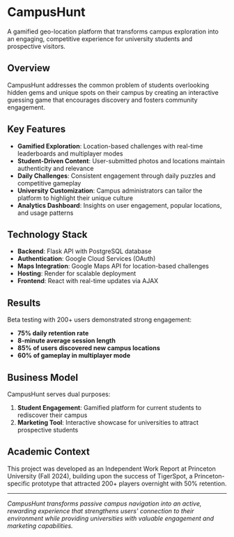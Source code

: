 # CampusHunt

A gamified geo-location platform that transforms campus exploration into an engaging, competitive experience for university students and prospective visitors.

## Overview

CampusHunt addresses the common problem of students overlooking hidden gems and unique spots on their campus by creating an interactive guessing game that encourages discovery and fosters community engagement.

## Key Features

- **Gamified Exploration**: Location-based challenges with real-time leaderboards and multiplayer modes
- **Student-Driven Content**: User-submitted photos and locations maintain authenticity and relevance
- **Daily Challenges**: Consistent engagement through daily puzzles and competitive gameplay
- **University Customization**: Campus administrators can tailor the platform to highlight their unique culture
- **Analytics Dashboard**: Insights on user engagement, popular locations, and usage patterns

## Technology Stack

- **Backend**: Flask API with PostgreSQL database
- **Authentication**: Google Cloud Services (OAuth)
- **Maps Integration**: Google Maps API for location-based challenges
- **Hosting**: Render for scalable deployment
- **Frontend**: React with real-time updates via AJAX

## Results

Beta testing with 200+ users demonstrated strong engagement:
- **75% daily retention rate**
- **8-minute average session length**
- **85% of users discovered new campus locations**
- **60% of gameplay in multiplayer mode**

## Business Model

CampusHunt serves dual purposes:
1. **Student Engagement**: Gamified platform for current students to rediscover their campus
2. **Marketing Tool**: Interactive showcase for universities to attract prospective students


## Academic Context

This project was developed as an Independent Work Report at Princeton University (Fall 2024), building upon the success of TigerSpot, a Princeton-specific prototype that attracted 200+ players overnight with 50% retention.

---

*CampusHunt transforms passive campus navigation into an active, rewarding experience that strengthens users' connection to their environment while providing universities with valuable engagement and marketing capabilities.*
